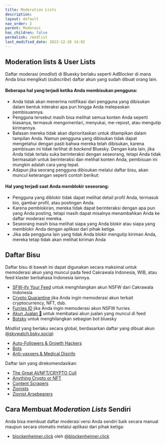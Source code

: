 ```yaml
---
title: Moderation Lists
description:
layout: default
nav_order: 2
parent: Moderasi
has_children: false
permalink: /modlist
last_modified_date: 2023-12-28 14:02
---
```


## Moderation lists & User Lists
Daftar moderasi (*modlist*) di Bluesky berlaku seperti AdBlocker di mana Anda bisa mengikuti (*subscribe*) daftar akun yang sudah dibuat orang lain.

#### Beberapa hal yang terjadi ketika Anda membisukan pengguna:
* Anda tidak akan menerima notifikasi dari pengguna yang dibisukan dalam bentuk interaksi apa pun hingga Anda melepaskan pembisuannya.
* Pengguna tersebut masih bisa melihat semua konten Anda seperti biasanya, termasuk mengomentari, menyukai, me-repost, atau mengutip kirimannya.
* Balasan mereka tidak akan diprioritaskan untuk ditampikan dalam tampilan Anda. Namun pengguna yang dibisukan tidak dapat mengetahui dengan pasti bahwa mereka telah dibisukan, karena pembisuan ini tidak terlihat di *backend* Bluesky. Dengan kata lain, jika Anda tidak terlalu suka berinteraksi dengan seseorang, tetapi Anda tidak bermasalah untuk berinteraksi dan melihat konten Anda, pembisuan ini mungkin adalah cara yang tepat.
* Adapun jika seorang pengguna dibisukan melalui daftar bisu, akan muncul keterangan seperti contoh berikut:

#### Hal yang terjadi saat Anda memblokir seseorang:
* Pengguna yang diblokir tidak dapat melihat detail profil Anda, termasuk bio, gambar profil, atau postingan Anda.
* Karena pemblokiran, mereka tidak dapat berinteraksi dengan apa pun yang Anda posting, tetapi masih dapat misalnya menambahkan Anda ke daftar moderasi mereka.
* Seseorang masih bisa melihat siapa yang Anda blokir atau siapa yang memblokir Anda dengan aplikasi dari pihak ketiga.
* Jika ada pengguna lain yang tidak Anda blokir mengutip kiriman Anda, mereka tetap tidak akan melihat kiriman Anda

## Daftar Bisu
Daftar bisu di bawah ini dapat digunakan secara maksimal untuk memoderasi akun yang muncul pada feed Cakrawala Indonesia, WIB, atau feed klaster berbahasa Indonesia lainnya.

* [SFW-ify Your Feed] untuk menghilangkan akun NSFW dari Cakrawala Indonesia
* [Crypto Quarantine] jika Anda ingin memoderasi akun terkait cryptocurrency, NFT, dsb.
* [Furries ID] jika Anda ingin memoderasi akun NSFW furries
* [Akun Jualan 🛒] untuk membatasi akun jualan yang muncul di feed
* [Botsky] untuk menghilangkan sebagian bot bluesky

*Modlist* yang berlaku secara global, berdasarkan daftar yang dibuat akun [@skywatch.bsky.social](https://bsky.app/profile/skywatch.bsky.social):

* [Auto-Followers & Growth Hackers](https://bsky.app/profile/did:plc:6gvzbq76altrlx2bvzgrh2l5/lists/3jwchzmvjok25)
* [Bots](https://bsky.app/profile/skywatch.bsky.social/lists/3jwduuvw35s25)
* [Anti-vaxxers & Medical Disinfo](https://bsky.app/profile/skywatch.bsky.social/lists/3jzqesuzznb2u)

Daftar lain yang direkomendasikan:
* [The Great AI/NFT/CRYPTO Cull](https://bsky.app/profile/rayday.bsky.social/lists/3jxwojift2y2n)
* [Anything Crypto or NFT](https://bsky.app/profile/emes.bsky.social/lists/3jzipanhy6z2j)
* [Content Scrapers](https://bsky.app/profile/retr0.id/lists/3k5kdx4tr4n2f)
* [Zionists](https://bsky.app/profile/sadomasochist.bsky.social/lists/3k5d2fdve5f2v)
* [Zionist Arsebearers](https://bsky.app/profile/falanxzealot.bsky.social/lists/3k56ib5kplw2b)

## Cara Membuat *Moderation Lists* Sendiri

Anda bisa membuat daftar moderasi versi Anda sendiri baik secara manual maupun secara otomatis melalui aplikasi dari pihak ketiga:

* [blockenheimer.click](https://blockenheimer.click) oleh [@blockenheimer.click](https://bsky.app/profile/blockenheimer.click)


[SFW-ify Your Feed]: https://bsky.app/profile/did:plc:7opjnfmb6gtbgjrsr3777ujx/lists/3kdsmtteces2z
[Crypto Quarantine]: https://bsky.app/profile/did:plc:7opjnfmb6gtbgjrsr3777ujx/lists/3kgd2vb5vue2z
[Furries ID]: https://bsky.app/profile/did:plc:7opjnfmb6gtbgjrsr3777ujx/lists/3k6ubeeffyb27
[Akun Jualan 🛒]: https://bsky.app/profile/did:plc:7opjnfmb6gtbgjrsr3777ujx/lists/3k52yh27tbz2b
[Botsky]: https://bsky.app/profile/did:plc:7opjnfmb6gtbgjrsr3777ujx/lists/3k2zvxxxrkt22

[@oops.wtf]: https://bsky.app/profile/oops.wtf

